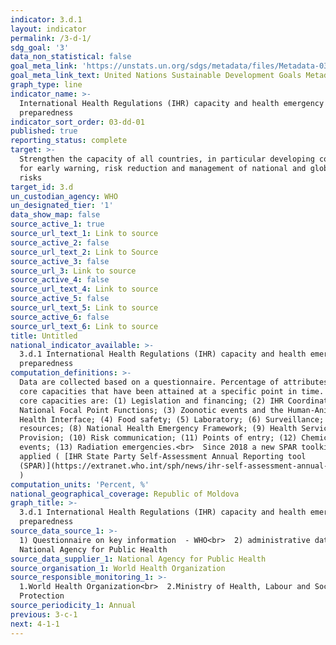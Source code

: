 ```yaml
---
indicator: 3.d.1
layout: indicator
permalink: /3-d-1/
sdg_goal: '3'
data_non_statistical: false
goal_meta_link: 'https://unstats.un.org/sdgs/metadata/files/Metadata-03-0D-01.pdf'
goal_meta_link_text: United Nations Sustainable Development Goals Metadata (pdf 865kB)
graph_type: line
indicator_name: >-
  International Health Regulations (IHR) capacity and health emergency
  preparedness
indicator_sort_order: 03-dd-01
published: true
reporting_status: complete
target: >-
  Strengthen the capacity of all countries, in particular developing countries,
  for early warning, risk reduction and management of national and global health
  risks
target_id: 3.d
un_custodian_agency: WHO
un_designated_tier: '1'
data_show_map: false
source_active_1: true
source_url_text_1: Link to source
source_active_2: false
source_url_text_2: Link to Source
source_active_3: false
source_url_3: Link to source
source_active_4: false
source_url_text_4: Link to source
source_active_5: false
source_url_text_5: Link to source
source_active_6: false
source_url_text_6: Link to source
title: Untitled
national_indicator_available: >-
  3.d.1 International Health Regulations (IHR) capacity and health emergency
  preparedness
computation_definitions: >-
  Data are collected based on a questionnaire. Percentage of attributes of 13
  core capacities that have been attained at a specific point in time. The 13
  core capacities are: (1) Legislation and financing; (2) IHR Coordination and
  National Focal Point Functions; (3) Zoonotic events and the Human-Animal
  Health Interface; (4) Food safety; (5) Laboratory; (6) Surveillance; (7) Human
  resources; (8) National Health Emergency Framework; (9) Health Service
  Provision; (10) Risk communication; (11) Points of entry; (12) Chemical
  events; (13) Radiation emergencies.<br>  Since 2018 a new SPAR toolkit was
  applied ( [IHR State Party Self-Assessment Annual Reporting tool
  (SPAR)](https://extranet.who.int/sph/news/ihr-self-assessment-annual-reporting-tool-spar-2018)
  )
computation_units: 'Percent, %'
national_geographical_coverage: Republic of Moldova
graph_title: >-
  3.d.1 International Health Regulations (IHR) capacity and health emergency
  preparedness
source_data_source_1: >-
  1) Questionnaire on key information  - WHO<br>  2) administrative data -
  National Agency for Public Health
source_data_supplier_1: National Agency for Public Health
source_organisation_1: World Health Organization
source_responsible_monitoring_1: >-
  1.World Health Organization<br>  2.Ministry of Health, Labour and Social
  Protection
source_periodicity_1: Annual
previous: 3-c-1
next: 4-1-1
---
```


